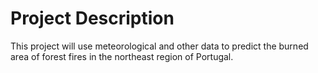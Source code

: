 # Project Description

This project will use meteorological and other data to predict the burned area of forest fires in the northeast region of Portugal.